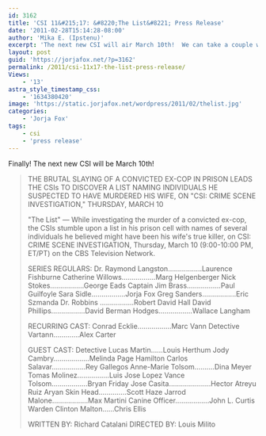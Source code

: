 ```yaml
---
id: 3162
title: 'CSI 11&#215;17: &#8220;The List&#8221; Press Release'
date: '2011-02-28T15:14:28-08:00'
author: 'Mika E. (Ipstenu)'
excerpt: 'The next new CSI will air March 10th!  We can take a couple weeks off, eh?'
layout: post
guid: 'https://jorjafox.net/?p=3162'
permalink: /2011/csi-11x17-the-list-press-release/
Views:
    - '13'
astra_style_timestamp_css:
    - '1634380420'
image: 'https://static.jorjafox.net/wordpress/2011/02/thelist.jpg'
categories:
    - 'Jorja Fox'
tags:
    - csi
    - 'press release'
---
```


Finally!  The next new CSI will be March 10th!

<blockquote>THE BRUTAL SLAYING OF A CONVICTED EX-COP IN PRISON LEADS THE CSIs TO DISCOVER A LIST NAMING INDIVIDUALS HE SUSPECTED TO HAVE MURDERED HIS WIFE, ON "CSI: CRIME SCENE INVESTIGATION," THURSDAY, MARCH 10

"The List" — While investigating the murder of a convicted ex-cop, the CSIs stumble upon a list in his prison cell with names of several individuals he believed might have been his wife's true killer, on CSI: CRIME SCENE INVESTIGATION, Thursday, March 10 (9:00-10:00 PM, ET/PT) on the CBS Television Network. 

SERIES REGULARS:
Dr. Raymond Langston……………..Laurence Fishburne 
Catherine Willows……………..Marg Helgenberger
Nick Stokes……………..George Eads
Captain Jim Brass……………..Paul Guilfoyle
Sara Sidle……………..Jorja Fox
Greg Sanders……………..Eric Szmanda
Dr. Robbins ……………..Robert David Hall
David Phillips……………..David Berman
Hodges……………..Wallace Langham

RECURRING CAST:
Conrad Ecklie……………..Marc Vann
Detective Vartann………….Alex Carter

GUEST CAST:
Detective Lucas Martin……Louis Herthum
Jody Cambry………………Melinda Page Hamilton
Carlos Salavar……………..Rey Gallegos
Anne-Marie Tolsom……….Dina Meyer
Tomas Molinez…………….Luis Jose Lopez
Vance Tolsom……………...Bryan Friday
Jose Casita…………………Hector Atreyu Ruiz
Aryan Skin Head…………..Scott Haze
Jarrod Malone……………...Max Martini
Canine Officer……………..John L. Curtis
Warden Clinton Malton……Chris Ellis

WRITTEN BY: Richard Catalani
DIRECTED BY: Louis Milito</blockquote>
